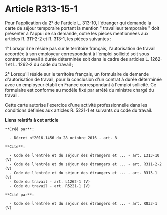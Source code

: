 # Article R313-15-1

Pour l'application du 2° de l'article L. 313-10, l'étranger qui demande la carte de séjour temporaire portant la mention "
travailleur temporaire " doit présenter à l'appui de sa demande, outre les pièces mentionnées aux articles R. 311-2-2 et R.
313-1, les pièces suivantes : 

1° Lorsqu'il ne réside pas sur le territoire français, l'autorisation de travail accordée à son employeur correspondant à
l'emploi sollicité soit sous contrat de travail à durée déterminée soit dans le cadre des articles L. 1262-1 et L. 1262-2 du
code du travail ; 

2° Lorsqu'il réside sur le territoire français, un formulaire de demande d'autorisation de travail, pour la conclusion d'un
contrat à durée déterminée avec un employeur établi en France correspondant à l'emploi sollicité. Ce formulaire est conforme
au modèle fixé par arrêté du ministre chargé du travail. 

Cette carte autorise l'exercice d'une activité professionnelle dans les conditions définies aux articles R. 5221-1 et
suivants du code du travail.

**Liens relatifs à cet article**

	**Créé par**:

	  - Décret n°2016-1456 du 28 octobre 2016 - art. 8

	**Cite**:

	  - Code de l'entrée et du séjour des étrangers et ... - art. L313-10 (V)
	  - Code de l'entrée et du séjour des étrangers et ... - art. R311-2-2 (V)
	  - Code de l'entrée et du séjour des étrangers et ... - art. R313-1 (V)
	  - Code du travail - art. L1262-1 (V)
	  - Code du travail - art. R5221-1 (V)

	**Cité par**:

	  - Code de l'entrée et du séjour des étrangers et ... - art. R833-1 (V)
